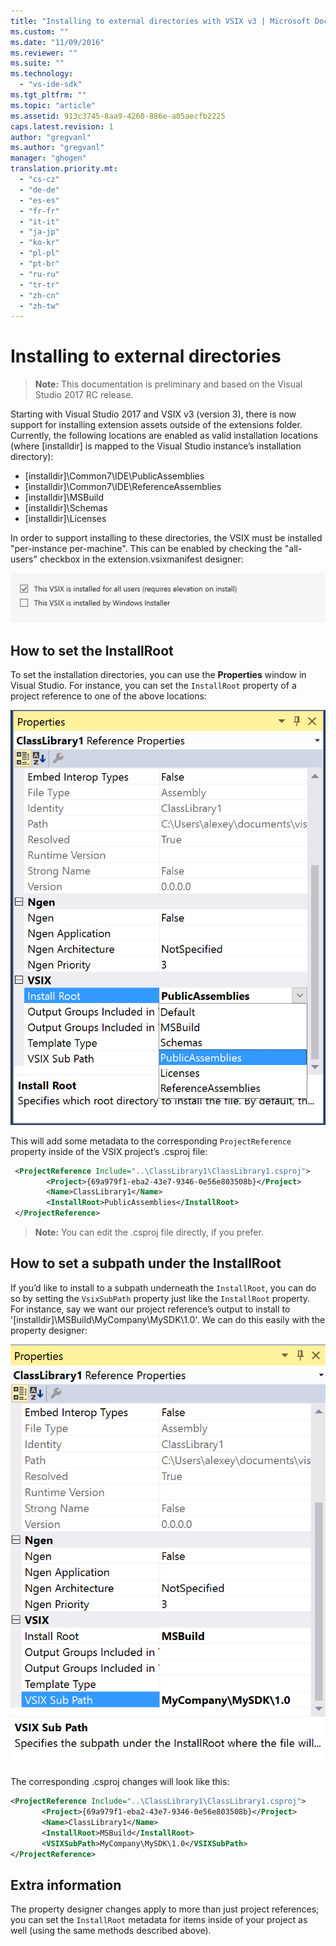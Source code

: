 ```yaml
---
title: "Installing to external directories with VSIX v3 | Microsoft Docs"
ms.custom: ""
ms.date: "11/09/2016"
ms.reviewer: ""
ms.suite: ""
ms.technology: 
  - "vs-ide-sdk"
ms.tgt_pltfrm: ""
ms.topic: "article"
ms.assetid: 913c3745-8aa9-4260-886e-a05aecfb2225
caps.latest.revision: 1
author: "gregvanl"
ms.author: "gregvanl"
manager: "ghogen"
translation.priority.mt: 
  - "cs-cz"
  - "de-de"
  - "es-es"
  - "fr-fr"
  - "it-it"
  - "ja-jp"
  - "ko-kr"
  - "pl-pl"
  - "pt-br"
  - "ru-ru"
  - "tr-tr"
  - "zh-cn"
  - "zh-tw"
---
```

# Installing to external directories

>**Note:** This documentation is preliminary and based on the Visual Studio 2017 RC release.

Starting with Visual Studio 2017 and VSIX v3 (version 3), there is now support for installing extension assets outside of the extensions folder. Currently, the following locations are enabled as valid installation locations (where [installdir] is mapped to the Visual Studio instance’s installation directory):

* [installdir]\Common7\IDE\PublicAssemblies
* [installdir]\Common7\IDE\ReferenceAssemblies
* [installdir]\MSBuild
* [installdir]\Schemas
* [installdir]\Licenses

In order to support installing to these directories, the VSIX must be installed "per-instance per-machine". This can be enabled by checking the "all-users" checkbox in the extension.vsixmanifest designer:

![check all users](media/check-all-users.png)

## How to set the InstallRoot

To set the installation directories, you can use the **Properties** window in Visual Studio. For instance, you can set the `InstallRoot` property of a project reference to one of the above locations:

![install root properties](media/install-root-properties.png)

This will add some metadata to the corresponding `ProjectReference` property inside of the VSIX project’s .csproj file:

```xml
 <ProjectReference Include="..\ClassLibrary1\ClassLibrary1.csproj">
        <Project>{69a979f1-eba2-43e7-9346-0e56e803508b}</Project>
        <Name>ClassLibrary1</Name>
        <InstallRoot>PublicAssemblies</InstallRoot>
 </ProjectReference>
```

>**Note:** You can edit the .csproj file directly, if you prefer.

## How to set a subpath under the InstallRoot

If you’d like to install to a subpath underneath the `InstallRoot`, you can do so by setting the `VsixSubPath` property just like the `InstallRoot` property. For instance, say we want our project reference’s output to install to '[installdir]\MSBuild\MyCompany\MySDK\1.0'. We can do this easily with the property designer:

![set subpath](media/set-subpath.png)

The corresponding .csproj changes will look like this:

```xml
<ProjectReference Include="..\ClassLibrary1\ClassLibrary1.csproj">
       <Project>{69a979f1-eba2-43e7-9346-0e56e803508b}</Project>
       <Name>ClassLibrary1</Name>
       <InstallRoot>MSBuild</InstallRoot>
       <VSIXSubPath>MyCompany\MySDK\1.0</VSIXSubPath>
</ProjectReference>
```

## Extra information

The property designer changes apply to more than just project references; you can set the `InstallRoot` metadata for items inside of your project as well (using the same methods described above).